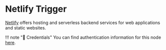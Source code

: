 # Netlify Trigger

[Netlify](https://netlify.com/) offers hosting and serverless backend services for web applications and static websites.

!!! note "🔑 Credentials"
    You can find authentication information for this node [here](/integrations/credentials/netlify/).

